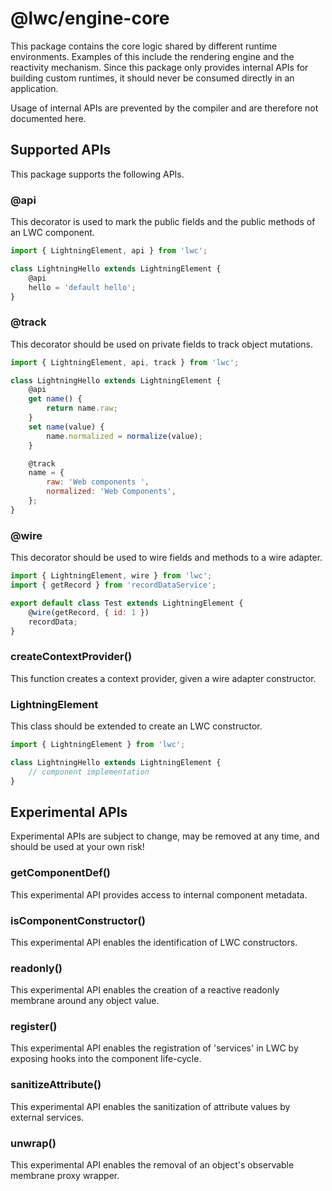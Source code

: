 # @lwc/engine-core

This package contains the core logic shared by different runtime environments. Examples of this
include the rendering engine and the reactivity mechanism. Since this package only provides
internal APIs for building custom runtimes, it should never be consumed directly in an
application.

Usage of internal APIs are prevented by the compiler and are therefore not documented here.

## Supported APIs

This package supports the following APIs.

### @api

This decorator is used to mark the public fields and the public methods of an LWC component.

```js
import { LightningElement, api } from 'lwc';

class LightningHello extends LightningElement {
    @api
    hello = 'default hello';
}
```

### @track

This decorator should be used on private fields to track object mutations.

```js
import { LightningElement, api, track } from 'lwc';

class LightningHello extends LightningElement {
    @api
    get name() {
        return name.raw;
    }
    set name(value) {
        name.normalized = normalize(value);
    }

    @track
    name = {
        raw: 'Web components ',
        normalized: 'Web Components',
    };
}
```

### @wire

This decorator should be used to wire fields and methods to a wire adapter.

```js
import { LightningElement, wire } from 'lwc';
import { getRecord } from 'recordDataService';

export default class Test extends LightningElement {
    @wire(getRecord, { id: 1 })
    recordData;
}
```

### createContextProvider()

This function creates a context provider, given a wire adapter constructor.

### LightningElement

This class should be extended to create an LWC constructor.

```js
import { LightningElement } from 'lwc';

class LightningHello extends LightningElement {
    // component implementation
}
```

## Experimental APIs

Experimental APIs are subject to change, may be removed at any time, and should be used at your
own risk!

### getComponentDef()

This experimental API provides access to internal component metadata.

### isComponentConstructor()

This experimental API enables the identification of LWC constructors.

### readonly()

This experimental API enables the creation of a reactive readonly membrane around any object
value.

### register()

This experimental API enables the registration of 'services' in LWC by exposing hooks into the
component life-cycle.

### sanitizeAttribute()

This experimental API enables the sanitization of attribute values by external services.

### unwrap()

This experimental API enables the removal of an object's observable membrane proxy wrapper.
